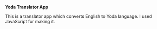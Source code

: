 **Yoda Translator App**

This is a translator app which converts English to Yoda language. 
I used JavaScript for making it.